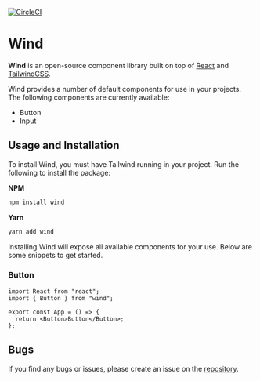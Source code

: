 [![CircleCI](https://circleci.com/gh/shannonrothe/wind.svg?style=shield&circle-token=fbfe23d0079bcc5ab8d1f110cc75b438befccc9b)](https://circleci.com/gh/shannonrothe/wind.svg?style=shield&circle-token=fbfe23d0079bcc5ab8d1f110cc75b438befccc9b)

# Wind

**Wind** is an open-source component library built on top of [React](https://reactjs.org) and [TailwindCSS](https://tailwindcss.com).

Wind provides a number of default components for use in your projects. The following components are currently available:

- Button
- Input

## Usage and Installation

To install Wind, you must have Tailwind running in your project. Run the following to install the package:

**NPM**

```bash
npm install wind
```

**Yarn**

```bash
yarn add wind
```

Installing Wind will expose all available components for your use. Below are some snippets to get started.

### Button

```tsx
import React from "react";
import { Button } from "wind";

export const App = () => {
  return <Button>Button</Button>;
};
```

## Bugs

If you find any bugs or issues, please create an issue on the [repository](https://github.com/shannonrothe/wind).
